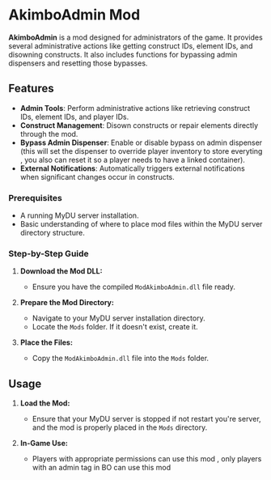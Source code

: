 
# AkimboAdmin Mod

**AkimboAdmin** is a mod designed for administrators of the game. It provides several administrative actions like getting construct IDs, element IDs, and disowning constructs. It also includes functions for bypassing admin dispensers and resetting those bypasses.

## Features

- **Admin Tools**: Perform administrative actions like retrieving construct IDs, element IDs, and player IDs.
- **Construct Management**: Disown constructs or repair elements directly through the mod.
- **Bypass Admin Dispenser**: Enable or disable bypass on admin dispenser (this will set the dispenser to override player inventory to store everyting , you also can reset it so a player needs to have a linked container).
- **External Notifications**: Automatically triggers external notifications when significant changes occur in constructs.

### Prerequisites

- A running MyDU server installation.
- Basic understanding of where to place mod files within the MyDU server directory structure.

### Step-by-Step Guide

1. **Download the Mod DLL:**
   - Ensure you have the compiled `ModAkimboAdmin.dll` file ready.

2. **Prepare the Mod Directory:**
   - Navigate to your MyDU server installation directory.
   - Locate the `Mods` folder. If it doesn't exist, create it.

3. **Place the Files:**
   - Copy the `ModAkimboAdmin.dll` file into the `Mods` folder.

## Usage

1. **Load the Mod:**
   - Ensure that your MyDU server is stopped if not restart you're server, and the mod is properly placed in the `Mods` directory.
   
2. **In-Game Use:**
   - Players with appropriate permissions can use this mod , only players with an admin tag in BO can use this mod
